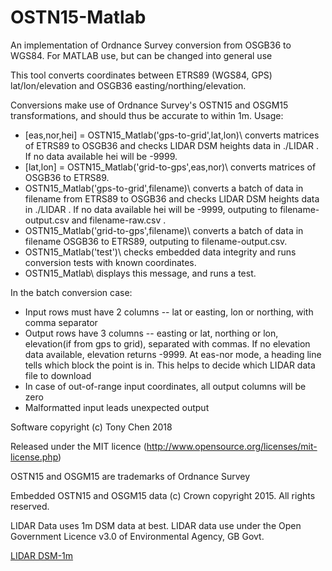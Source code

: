 # OSTN15-Matlab
An implementation of Ordnance Survey conversion from OSGB36 to WGS84. For MATLAB use, but can be changed into general use

This tool converts coordinates between ETRS89 (WGS84, GPS) lat/lon/elevation and OSGB36 easting/northing/elevation.

Conversions make use of Ordnance Survey's OSTN15 and OSGM15 transformations, and should thus be accurate to within 1m.
Usage:   
 - [eas,nor,hei] = OSTN15_Matlab('gps-to-grid',lat,lon)\ converts matrices of ETRS89 to OSGB36 and checks LIDAR DSM heights data in ./LIDAR . If no data available hei will be -9999.
 - [lat,lon] = OSTN15_Matlab('grid-to-gps',eas,nor)\ converts matrices of OSGB36 to ETRS89.
 - OSTN15_Matlab('gps-to-grid',filename)\ converts a batch of data in filename from ETRS89 to OSGB36 and checks LIDAR DSM heights data in ./LIDAR . If no data available hei will be -9999, outputing to filename-output.csv and filename-raw.csv .
 - OSTN15_Matlab('grid-to-gps',filename)\ converts a batch of data in filename OSGB36 to ETRS89, outputing to filename-output.csv.
 - OSTN15_Matlab('test')\ checks embedded data integrity and runs conversion tests with known coordinates.
 - OSTN15_Matlab\ displays this message, and runs a test.
			
In the batch conversion case:
- Input rows must have 2 columns -- lat or easting, lon or northing, with comma separator
- Output rows have 3 columns -- easting or lat, northing or lon, elevation(if from gps to grid), separated with commas. If no elevation data available, elevation returns -9999. At eas-nor mode, a heading line tells which block the point is in. This helps to decide which LIDAR data file to download
- In case of out-of-range input coordinates, all output columns will be zero
- Malformatted input leads unexpected output

Software copyright (c) Tony Chen 2018

Released under the MIT licence (http://www.opensource.org/licenses/mit-license.php)

OSTN15 and OSGM15 are trademarks of Ordnance Survey

Embedded OSTN15 and OSGM15 data (c) Crown copyright 2015. All rights reserved.

LIDAR Data uses 1m DSM data at best. LIDAR data use under the Open Government Licence v3.0 of Environmental Agency, GB Govt.

[LIDAR DSM-1m](http://environment.data.gov.uk/ds/survey/#/survey)
